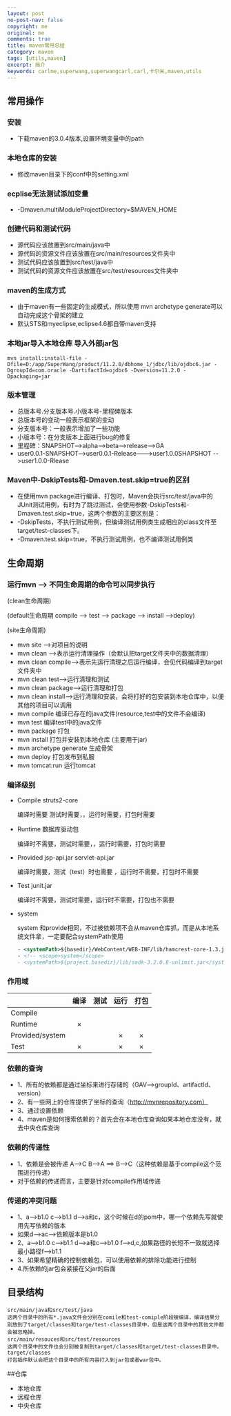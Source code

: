 ```yaml
---
layout: post
no-post-nav: false 
copyright: me
original: me
comments: true
title: maven常用总结
category: maven
tags: [utils,maven]
excerpt: 简介
keywords: carlme,superwang,superwangcarl,carl,卡尔米,maven,utils
---
```


## 常用操作
### 安装
- 下载maven的3.0.4版本,设置环境变量中的path

### 本地仓库的安装
- 修改maven目录下的conf中的setting.xml

### ecplise无法测试添加变量
- -Dmaven.multiModuleProjectDirectory=$MAVEN_HOME

### 创建代码和测试代码
- 源代码应该放置到src/main/java中
- 源代码的资源文件应该放置在src/main/resources文件夹中
- 测试代码应该放置到src/test/java中
- 测试代码的资源文件应该放置在src/test/resources文件夹中

### maven的生成方式
- 由于maven有一些固定的生成模式，所以使用 mvn archetype generate可以自动完成这个骨架的建立
- 默认STS和myeclipse,eclipse4.6都自带maven支持

### 本地jar导入本地仓库 导入外部jar包
```shell
mvn install:install-file -Dfile=D:/app/SuperWang/product/11.2.0/dbhome_1/jdbc/lib/ojdbc6.jar -DgroupId=com.oracle -DartifactId=ojdbc6 -Dversion=11.2.0 -Dpackaging=jar
```

### 版本管理
- 总版本号.分支版本号.小版本号-里程碑版本
- 总版本号的变动一般表示框架的变动
- 分支版本号：一般表示增加了一些功能
- 小版本号：在分支版本上面进行bug的修复
- 里程碑：SNAPSHOT-->alpha-->beta-->release-->GA
- user0.0.1-SNAPSHOT-->user0.0.1-Release--->user1.0.0SHAPSHOT  -->user1.0.0-Rlease

### Maven中-DskipTests和-Dmaven.test.skip=true的区别
- 在使用mvn package进行编译、打包时，Maven会执行src/test/java中的JUnit测试用例，有时为了跳过测试，会使用参数-DskipTests和-Dmaven.test.skip=true，这两个参数的主要区别是：
- -DskipTests，不执行测试用例，但编译测试用例类生成相应的class文件至target/test-classes下。
- -Dmaven.test.skip=true，不执行测试用例，也不编译测试用例类

## 生命周期
### 运行mvn --> 不同生命周期的命令可以同步执行
(clean生命周期)

(default生命周期 compile --> test --> package --> install -->deploy)

(site生命周期)

- mvn site -->对项目的说明
- mvn clean -->表示运行清理操作（会默认把target文件夹中的数据清理）
- mvn clean compile-->表示先运行清理之后运行编译，会见代码编译到target文件夹中
- mvn clean test-->运行清理和测试
- mvn clean package-->运行清理和打包
- mvn clean install-->运行清理和安装，会将打好的包安装到本地仓库中，以便其他的项目可以调用
- mvn compile 编译已存在的java文件(resource,test中的文件不会编译)
- mvn test 编译test中的java文件
- mvn package 打包
- mvn install 打包并安装到本地仓库 (主要用于jar)
- mvn archetype generate 生成骨架
- mvn deploy 打包发布到私服
- mvn tomcat:run 运行tomcat

### 编译级别
- Compile  struts2-core

  编译时需要 测试时需要，，运行时需要，打包时需要

- Runtime   数据库驱动包

  编译时不需要，测试时需要，，运行时需要，打包时需要

- Provided  jsp-api.jar   servlet-api.jar

  编译时需要，测试（test）时也需要 ，运行时不需要，打包时不需要

- Test  junit.jar

  编译时不需要，测试时需要，运行时不需要，打包也不需要

- system 

  system 和provide相同，不过被依赖项不会从maven仓库抓，而是从本地系统文件拿，一定要配合systemPath使用

  ```xml
  - <systemPath>${basedir}/WebContent/WEB-INF/lib/hamcrest-core-1.3.jar</systemPath>
  - <!-- <scope>system</scope>
  - <systemPath>${project.basedir}/lib/sadk-3.2.0.8-unlimit.jar</systemPath> -->
  ```

### 作用域

|                 |  编译  |  测试  |  运行  |  打包  |
| --------------- | :--: | :--: | :--: | :--: |
| Compile         |      |      |      |      |
| Runtime         |  ×   |      |      |      |
| Provided/system |      |      |  ×   |  ×   |
| Test            |  ×   |      |  ×   |  ×   |

### 依赖的查询
- 1、所有的依赖都是通过坐标来进行存储的（GAV-->groupId、artifactId、version）
- 2、有一些网上的仓库提供了坐标的查询（http://mvnrepository.com）
- 3、通过<dependencies>设置依赖
- 4、maven是如何搜索依赖的？首先会在本地仓库查询如果本地仓库没有，就去中央仓库查询

### 依赖的传递性
- 1、依赖是会被传递 A-->C  B-->A ==> B-->C（这种依赖是基于compile这个范围进行传递）
- 对于依赖的传递而言，主要是针对compile作用域传递

### 传递的冲突问题
- 1、a-->b1.0  c-->b1.1  d-->a和c，这个时候在d的pom中，哪一个依赖先写就使用先写依赖的版本
- 如果d--><d>a</d><d>c</d>-->依赖版本是b1.0
- 2、a-->b1.0 c-->b1.1 d-->a和c-->b1.0  f-->d,c,如果路径的长短不一致就选择最小路径f-->b1.1
- 3、如果希望精确的控制依赖包，可以使用依赖的排除功能进行控制<exculsion/>
- 4.所依赖的jar包会紧接在父jar的后面

## 目录结构
	src/main/java和src/test/java 
	这两个目录中的所有*.java文件会分别在comile和test-comiple阶段被编译，编译结果分别放到了target/classes和targe/test-classes目录中，但是这两个目录中的其他文件都会被忽略掉。
	src/main/resouces和src/test/resources
	这两个目录中的文件也会分别被复制到target/classes和target/test-classes目录中。
	target/classes
	打包插件默认会把这个目录中的所有内容打入到jar包或者war包中。


##仓库
- 本地仓库
- 远程仓库
- 中央仓库
